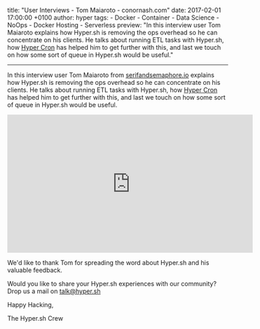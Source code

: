 title: "User Interviews - Tom Maiaroto - conornash.com"
date: 2017-02-01 17:00:00 +0100
author: hyper
tags:
    - Docker
    - Container
    - Data Science
    - NoOps
    - Docker Hosting
    - Serverless
preview: "In this interview user Tom Maiaroto explains how Hyper.sh is removing the ops overhead so he can concentrate on his clients. He talks about running ETL tasks with Hyper.sh, how [Hyper Cron](https://docs.hyper.sh/Feature/container/cron.html) has helped him to get further with this, and last we touch on how some sort of queue in Hyper.sh would be useful."

---

In this interview user Tom Maiaroto from [serifandsemaphore.io](https://serifandsemaphore.io/) explains how Hyper.sh is removing the ops overhead so he can concentrate on his clients. He talks about running ETL tasks with Hyper.sh, how [Hyper Cron](https://docs.hyper.sh/Feature/container/cron.html) has helped him to get further with this, and last we touch on how some sort of queue in Hyper.sh would be useful.

<iframe width="560" height="315" src="https://www.youtube.com/embed/_l1gR86Uz30" frameborder="0" allowfullscreen></iframe>

We'd like to thank Tom for spreading the word about Hyper.sh and his valuable feedback.

Would you like to share your Hyper.sh experiences with our community? Drop us a mail on [talk@hyper.sh](mailto:talk@hyper.sh)

Happy Hacking,

The Hyper.sh Crew
